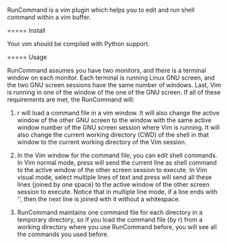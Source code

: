 RunCommand is a vim plugin which helps you to edit and run shell command within
a vim buffer.

===== Install

Your vim should be compiled with Python support.

===== Usage

RunCommand assumes you have two monitors, and there is a terminal window on
each monitor. Each terminal is running Linux GNU screen, and the two GNU screen
sessions have the same number of windows. Last, Vim is running in one of the
window of the one of the GNU screen. If all of these requirements are met, the
RunCommand will:

1) <Leader>r will load a command file in a vim window. It will also change
the active window of the other GNU screen to the window with the same active
window number of the GNU screen session where Vim is running. It will also
change the current working directory (CWD) of the shell in that window to the
current working directory of the Vim session.

2) In the Vim window for the command file, you can edit shell commands. In Vim
normal mode, press <Enter> will send the current line as shell command to the
active window of the other screen session to execute.  In Vim visual mode,
select multiple lines of text and press <Enter> will send all these lines
(joined by one space) to the active window of the other screen session to
execute. Notice that in multiple line mode, if a line ends with '\', then the
next line is joined with it without a whitespace.

3) RunCommand maintains one command file for each directory in a temporary
directory, so if you load the command file (by <Leader>r) from a working
directory where you use RunCommand before, you will see all the commands you
used before.
